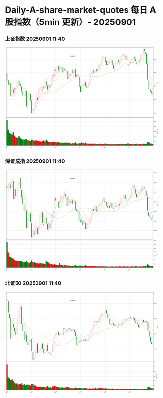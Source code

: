 
# Daily-A-share-market-quotes 每日 A 股指数（5min 更新）- 20250901

### 上证指数 20250901 11:40
![](./fig/2025/9/20250901-sh000001.png)

### 深证成指 20250901 11:40
![](./fig/2025/9/20250901-sz399001.png)

### 北证50 20250901 11:40
![](./fig/2025/9/20250901-bj899050.png)
